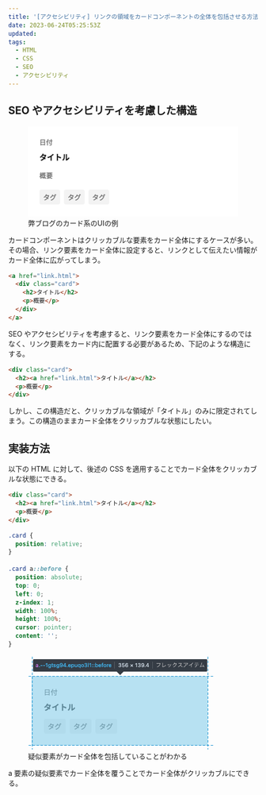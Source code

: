 ```yaml
---
title: '[アクセシビリティ] リンクの領域をカードコンポーネントの全体を包括させる方法'
date: 2023-06-24T05:25:53Z
updated:
tags:
  - HTML
  - CSS
  - SEO
  - アクセシビリティ
---
```


## SEO やアクセシビリティを考慮した構造

<figure>
  <img src="/images/ui-card-component.png" width="445" height="182" alt="">
  <figcaption>弊ブログのカード系のUIの例</figcaption>
</figure>

カードコンポーネントはクリッカブルな要素をカード全体にするケースが多い。その場合、リンク要素をカード全体に設定すると、リンクとして伝えたい情報がカード全体に広がってしまう。

```html
<a href="link.html">
  <div class="card">
    <h2>タイトル</h2>
    <p>概要</p>
  </div>
</a>
```

SEO やアクセシビリティを考慮すると、リンク要素をカード全体にするのではなく、リンク要素をカード内に配置する必要があるため、下記のような構造にする。

```html
<div class="card">
  <h2><a href="link.html">タイトル</a></h2>
  <p>概要</p>
</div>
```

しかし、この構造だと、クリッカブルな領域が「タイトル」のみに限定されてしまう。この構造のままカード全体をクリッカブルな状態にしたい。

## 実装方法

以下の HTML に対して、後述の CSS を適用することでカード全体をクリッカブルな状態にできる。

```html
<div class="card">
  <h2><a href="link.html">タイトル</a></h2>
  <p>概要</p>
</div>
```

```css
.card {
  position: relative;
}

.card a::before {
  position: absolute;
  top: 0;
  left: 0;
  z-index: 1;
  width: 100%;
  height: 100%;
  cursor: pointer;
  content: '';
}
```

<figure>
  <img src="/images/ui-card-component-link-before.png" width="375" height="190" alt="">
  <figcaption>疑似要素がカード全体を包括していることがわかる</figcaption>
</figure>

a 要素の疑似要素でカード全体を覆うことでカード全体がクリッカブルにできる。
